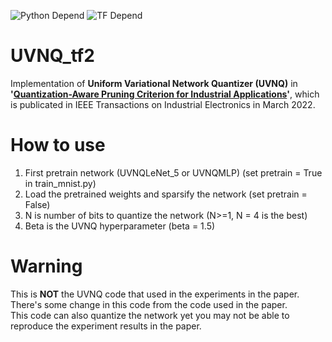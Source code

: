 ![Python Depend](https://img.shields.io/badge/Python-3.6-blue) ![TF Depend](https://img.shields.io/badge/TensorFlow-2.6-orange)

# UVNQ_tf2
Implementation of **Uniform Variational Network Quantizer (UVNQ)** in **'[Quantization-Aware Pruning Criterion for Industrial Applications](https://ieeexplore.ieee.org/document/9398534)'**, which is publicated in IEEE Transactions on Industrial Electronics in March 2022. 

# How to use
1. First pretrain network (UVNQLeNet_5 or UVNQMLP) (set pretrain = True in train_mnist.py)
2. Load the pretrained weights and sparsify the network (set pretrain = False)
3. N is number of bits to quantize the network (N>=1, N = 4 is the best)  
4. Beta is the UVNQ hyperparameter (beta = 1.5)


# Warning
This is **NOT** the UVNQ code that used in the experiments in the paper. There's some change in this code from the code used in the paper.<br>
This code can also quantize the network yet you may not be able to reproduce the experiment results in the paper. 
